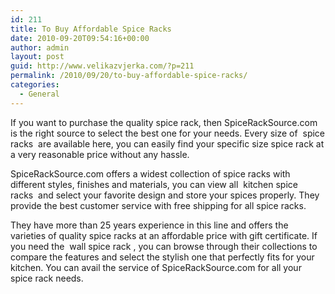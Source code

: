 ```yaml
---
id: 211
title: To Buy Affordable Spice Racks
date: 2010-09-20T09:54:16+00:00
author: admin
layout: post
guid: http://www.velikazvjerka.com/?p=211
permalink: /2010/09/20/to-buy-affordable-spice-racks/
categories:
  - General
---
```

If you want to purchase the quality spice rack, then SpiceRackSource.com is the right source to select the best one for your needs. Every size of &nbsp;spice racks&nbsp; are available here, you can easily find your specific size spice rack at a very reasonable price without any hassle. 

SpiceRackSource.com offers a widest collection of spice racks with different styles, finishes and materials, you can view all &nbsp;kitchen spice racks&nbsp; and select your favorite design and store your spices properly. They provide the best customer service with free shipping for all spice racks.

They have more than 25 years experience in this line and offers the varieties of quality spice racks at an affordable price with gift certificate. If you need the &nbsp;wall spice rack&nbsp;, you can browse through their collections to compare the features and select the stylish one that perfectly fits for your kitchen. You can avail the service of SpiceRackSource.com for all your spice rack needs.